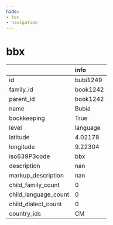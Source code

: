```yaml
---
hide:
- toc
- navigation
---
```

# bbx
|                      | info     |
|:---------------------|:---------|
| id                   | bubi1249 |
| family_id            | book1242 |
| parent_id            | book1242 |
| name                 | Bubia    |
| bookkeeping          | True     |
| level                | language |
| latitude             | 4.02178  |
| longitude            | 9.22304  |
| iso639P3code         | bbx      |
| description          | nan      |
| markup_description   | nan      |
| child_family_count   | 0        |
| child_language_count | 0        |
| child_dialect_count  | 0        |
| country_ids          | CM       |